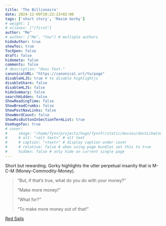 ```yaml
---
title: 'The Billionaire'
date: 2024-12-09T10:23:13+02:00
tags: ['short story', 'Maxim Gorky']
# weight: 1
# aliases: ["/first"]
author: "Me"
# author: ["Me", "You"] # multiple authors
hideAuthor: true
showToc: true
TocOpen: false
draft: false
hidemeta: false
comments: false
# description: "Desc Text."
canonicalURL: "https://canonical.url/to/page"
disableHLJS: true # to disable highlightjs
disableShare: false
disableHLJS: false
hideSummary: false
searchHidden: false
ShowReadingTime: false
ShowBreadCrumbs: false
ShowPostNavLinks: false
ShowWordCount: false
ShowRssButtonInSectionTermList: true
UseHugoToc: true
# cover:
#     image: "/home/fynn/projects/hugo/fynnfr/static/movies/dontLikeCover.png" # image path/url
#     # alt: "<alt text>" # alt text
#     # caption: "<text>" # display caption under cover
#     # relative: false # when using page bundles set this to true
#     hidden: false # only hide on current single page
---
```

Short but rewarding. Gorky highlights the utter perpetual insanity that is M-C-M (Money-Commodity-Money).

> “But, if that’s true, what do you do with your money?”
>
> “Make more money!”
>
> “What for?”
> 
> “To make more money out of that!”

[Red Sails](https://redsails.org/the-billionaire/)
